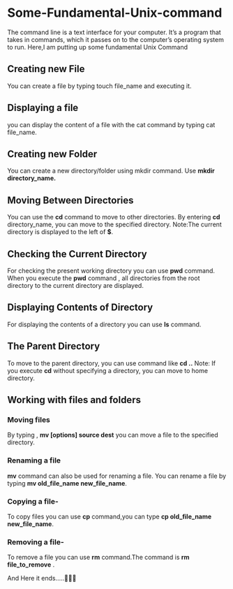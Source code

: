 # Some-Fundamental-Unix-command
The command line is a text interface for your computer. It’s a program that takes in commands, which it passes on to the computer’s operating system to run. Here,I am putting up some fundamental Unix Command

## Creating new File
You can create a file by typing touch file_name and executing it.

## Displaying a file
you can display the content of a file with the cat command by typing cat file_name.

## Creating new Folder
You can create a new directory/folder using mkdir command. Use **mkdir directory_name.**

## Moving Between Directories
You can use the **cd** command to move to other directories. By entering **cd** directory_name, you can move to the specified directory.
Note:The current directory is displayed to the left of **$**.

## Checking the Current Directory
For checking the present working directory you can use **pwd** command.
When you execute the **pwd** command , all directories from the root directory to the current directory are displayed.

## Displaying Contents of Directory
For displaying the contents of a directory you can use **ls** command.

## The Parent Directory
To move to the parent directory, you can use command like **cd ..**
Note: If you execute **cd** without specifying a directory, you can move to home directory.

## Working with files and folders
### Moving files
By typing , **mv [options] source dest** you can move a file to the specified directory.

### Renaming a file
**mv** command can also be used for renaming a file.
You can rename a file by typing **mv old_file_name new_file_name**.

### Copying a file-
To copy files you can use **cp** command,you can type **cp old_file_name new_file_name**.

### Removing a file-
To remove a file you can use **rm** command.The command is **rm file_to_remove** .

And Here it ends…..💙💙💙
